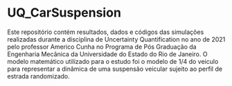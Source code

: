 # UQ_CarSuspension
Este repositório contém resultados, dados e códigos das simulações realizadas durante a disciplina de Uncertainty Quantification no ano de 2021 pelo professor Americo Cunha no Programa de Pós Graduação da Engenharia Mecânica da Universidade do Estado do Rio de Janeiro. O modelo matemático utilizado para o estudo foi o modelo de 1/4 do veiculo para representar a dinâmica de uma suspensão veicular sujeito ao perfil de estrada randomizado.

